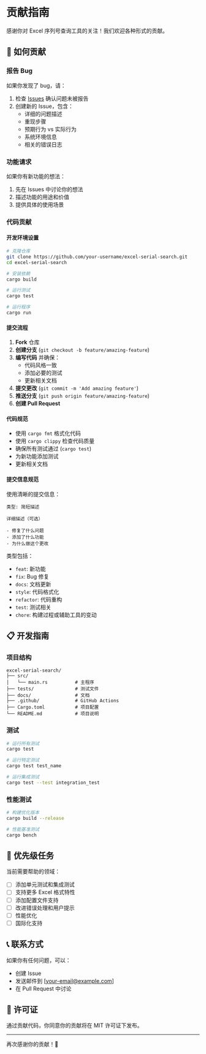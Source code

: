 # 贡献指南

感谢你对 Excel 序列号查询工具的关注！我们欢迎各种形式的贡献。

## 🤝 如何贡献

### 报告 Bug

如果你发现了 bug，请：

1. 检查 [Issues](https://github.com/your-username/excel-serial-search/issues) 确认问题未被报告
2. 创建新的 Issue，包含：
   - 详细的问题描述
   - 重现步骤
   - 预期行为 vs 实际行为
   - 系统环境信息
   - 相关的错误日志

### 功能请求

如果你有新功能的想法：

1. 先在 Issues 中讨论你的想法
2. 描述功能的用途和价值
3. 提供具体的使用场景

### 代码贡献

#### 开发环境设置

```bash
# 克隆仓库
git clone https://github.com/your-username/excel-serial-search.git
cd excel-serial-search

# 安装依赖
cargo build

# 运行测试
cargo test

# 运行程序
cargo run
```

#### 提交流程

1. **Fork** 仓库
2. **创建分支** (`git checkout -b feature/amazing-feature`)
3. **编写代码** 并确保：
   - 代码风格一致
   - 添加必要的测试
   - 更新相关文档
4. **提交更改** (`git commit -m 'Add amazing feature'`)
5. **推送分支** (`git push origin feature/amazing-feature`)
6. **创建 Pull Request**

#### 代码规范

- 使用 `cargo fmt` 格式化代码
- 使用 `cargo clippy` 检查代码质量
- 确保所有测试通过 (`cargo test`)
- 为新功能添加测试
- 更新相关文档

#### 提交信息规范

使用清晰的提交信息：

```
类型: 简短描述

详细描述（可选）

- 修复了什么问题
- 添加了什么功能
- 为什么做这个更改
```

类型包括：
- `feat`: 新功能
- `fix`: Bug 修复
- `docs`: 文档更新
- `style`: 代码格式化
- `refactor`: 代码重构
- `test`: 测试相关
- `chore`: 构建过程或辅助工具的变动

## 📋 开发指南

### 项目结构

```
excel-serial-search/
├── src/
│   └── main.rs          # 主程序
├── tests/               # 测试文件
├── docs/                # 文档
├── .github/             # GitHub Actions
├── Cargo.toml           # 项目配置
└── README.md            # 项目说明
```

### 测试

```bash
# 运行所有测试
cargo test

# 运行特定测试
cargo test test_name

# 运行集成测试
cargo test --test integration_test
```

### 性能测试

```bash
# 构建优化版本
cargo build --release

# 性能基准测试
cargo bench
```

## 🎯 优先级任务

当前需要帮助的领域：

- [ ] 添加单元测试和集成测试
- [ ] 支持更多 Excel 格式特性
- [ ] 添加配置文件支持
- [ ] 改进错误处理和用户提示
- [ ] 性能优化
- [ ] 国际化支持

## 📞 联系方式

如果你有任何问题，可以：

- 创建 Issue
- 发送邮件到 [your-email@example.com]
- 在 Pull Request 中讨论

## 📄 许可证

通过贡献代码，你同意你的贡献将在 MIT 许可证下发布。

---

再次感谢你的贡献！🎉